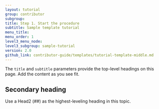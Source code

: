 ```yaml
---
layout: tutorial
group: contributor
subgroup:
title: Step 1. Start the procedure
subtitle: Sample template tutorial
menu_title:
menu_order: 1
level3_menu_node:
level3_subgroup: sample-tutorial
version: 2.0
github_link: contributor-guide/templates/tutorial-template-middle.md
---
```


The `title` and `subtitle` parameters provide the top-level headings on this page. Add the content as you see fit.

## Secondary heading
Use a Head2 (##) as the highest-leveling heading in this topic.
